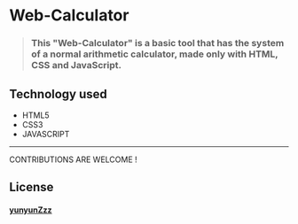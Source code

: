 # Web-Calculator

>### This "Web-Calculator" is a basic tool that has the system of a normal arithmetic calculator, made only with HTML, CSS and JavaScript.

## Technology used
- HTML5
- CSS3
- JAVASCRIPT


---
CONTRIBUTIONS ARE WELCOME !

## License
#### [yunyunZzz](https://github.com/yunyunZzzz)
